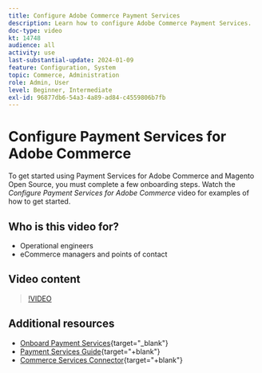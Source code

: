 ```yaml
---
title: Configure Adobe Commerce Payment Services
description: Learn how to configure Adobe Commerce Payment Services.
doc-type: video
kt: 14748
audience: all
activity: use
last-substantial-update: 2024-01-09
feature: Configuration, System
topic: Commerce, Administration
role: Admin, User
level: Beginner, Intermediate
exl-id: 96877db6-54a3-4a89-ad84-c4559806b7fb
---
```

# Configure Payment Services for Adobe Commerce

To get started using Payment Services for Adobe Commerce and Magento Open Source, you must complete a few onboarding steps. Watch the _Configure Payment Services for Adobe Commerce_ video for examples of how to get started.

## Who is this video for?

- Operational engineers
- eCommerce managers and points of contact

## Video content

>[!VIDEO](https://video.tv.adobe.com/v/3425957?learn=on)

## Additional resources

- [Onboard Payment Services](https://experienceleague.adobe.com/docs/commerce-merchant-services/payment-services/get-started/onboard.html){target="_blank"}
- [Payment Services Guide](https://experienceleague.adobe.com/docs/commerce-merchant-services/payment-services/guide-overview.html){target="+blank"}
- [Commerce Services Connector](https://experienceleague.adobe.com/docs/commerce-merchant-services/user-guides/integration-services/saas.html){target="+blank"}
